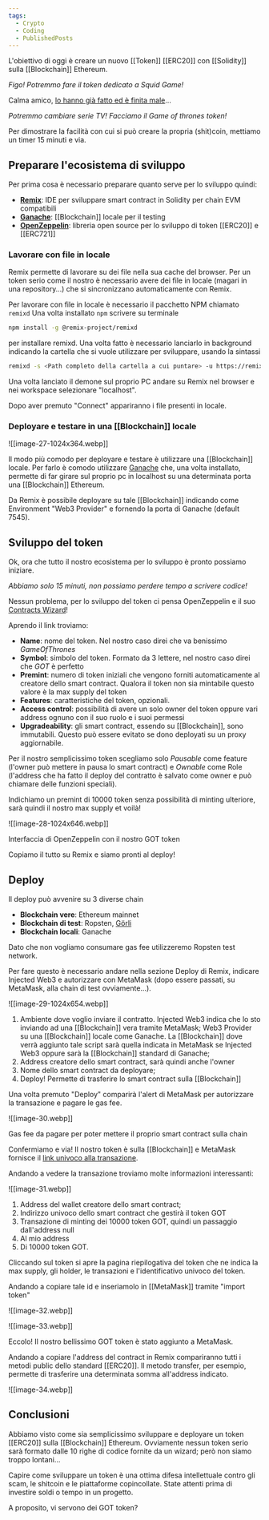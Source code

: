 ```yaml
---
tags:
  - Crypto
  - Coding
  - PublishedPosts
---
```

L'obiettivo di oggi è creare un nuovo [[Token]] [[ERC20]] con [[Solidity]] sulla [[Blockchain]] Ethereum.

_Figo! Potremmo fare il token dedicato a Squid Game!_

Calma amico, [lo hanno già fatto ed è finita male](https://www.bbc.com/news/business-59129466)...

_Potremmo cambiare serie TV! Facciamo il Game of thrones token!_

Per dimostrare la facilità con cui si può creare la propria (shit)coin, mettiamo un timer 15 minuti e via.

## Preparare l'ecosistema di sviluppo

Per prima cosa è necessario preparare quanto serve per lo sviluppo quindi:

- **[Remix](https://remix.ethereum.org/)**: IDE per sviluppare smart contract in Solidity per chain EVM compatibili
- **[Ganache](https://trufflesuite.com/ganache/)**: [[Blockchain]] locale per il testing
- **[OpenZeppelin](https://github.com/OpenZeppelin/openzeppelin-contracts)**: libreria open source per lo sviluppo di token [[ERC20]] e [[ERC721]]

### Lavorare con file in locale

Remix permette di lavorare su dei file nella sua cache del browser. Per un token serio come il nostro è necessario avere dei file in locale (magari in una repository…) che si sincronizzano automaticamente con Remix.

Per lavorare con file in locale è necessario il pacchetto NPM chiamato `remixd` Una volta installato `npm` scrivere su terminale
```bash
npm install -g @remix-project/remixd
```
per installare remixd. Una volta fatto è necessario lanciarlo in background indicando la cartella che si vuole utilizzare per sviluppare, usando la sintassi
```bash
remixd -s <Path completo della cartella a cui puntare> -u https://remix.ethereum.org/
```
Una volta lanciato il demone sul proprio PC andare su Remix nel browser e nei workspace selezionare "localhost".

Dopo aver premuto "Connect" appariranno i file presenti in locale.

### Deployare e testare in una [[Blockchain]] locale

![[image-27-1024x364.webp]]

Il modo più comodo per deployare e testare è utilizzare una [[Blockchain]] locale. Per farlo è comodo utilizzare [Ganache](https://trufflesuite.com/ganache/) che, una volta installato, permette di far girare sul proprio pc in localhost su una determinata porta una [[Blockchain]] Ethereum.

Da Remix è possibile deployare su tale [[Blockchain]] indicando come Environment "Web3 Provider" e fornendo la porta di Ganache (default 7545).

## Sviluppo del token

Ok, ora che tutto il nostro ecosistema per lo sviluppo è pronto possiamo iniziare.

_Abbiamo solo 15 minuti, non possiamo perdere tempo a scrivere codice!_

Nessun problema, per lo sviluppo del token ci pensa OpenZeppelin e il suo [Contracts Wizard](https://wizard.openzeppelin.com/)!

Aprendo il link troviamo:

- **Name**: nome del token. Nel nostro caso direi che va benissimo _GameOfThrones_
- **Symbol**: simbolo del token. Formato da 3 lettere, nel nostro caso direi che _GOT_ è perfetto
- **Premint**: numero di token iniziali che vengono forniti automaticamente al creatore dello smart contract. Qualora il token non sia mintabile questo valore è la max supply del token
- **Features**: caratteristiche del token, opzionali.
- **Access control**: possibilità di avere un solo owner del token oppure vari address ognuno con il suo ruolo e i suoi permessi
- **Upgradeability**: gli smart contract, essendo su [[Blockchain]], sono immutabili. Questo può essere evitato se dono deployati su un proxy aggiornabile.

Per il nostro semplicissimo token scegliamo solo _Pausable_ come feature (l'owner può mettere in pausa lo smart contract) e _Ownable_ come Role (l'address che ha fatto il deploy del contratto è salvato come owner e può chiamare delle funzioni speciali).

Indichiamo un premint di 10000 token senza possibilità di minting ulteriore, sarà quindi il nostro max supply et voilà!

![[image-28-1024x646.webp]]

Interfaccia di OpenZeppelin con il nostro GOT token

Copiamo il tutto su Remix e siamo pronti al deploy!

## Deploy

Il deploy può avvenire su 3 diverse chain

- **Blockchain vere**: Ethereum mainnet
- **Blockchain di test**: Ropsten, [Görli](https://goerli.net/)
- **Blockchain locali**: Ganache

Dato che non vogliamo consumare gas fee utilizzeremo Ropsten test network.

Per fare questo è necessario andare nella sezione Deploy di Remix, indicare Injected Web3 e autorizzare con MetaMask (dopo essere passati, su MetaMask, alla chain di test ovviamente…).

![[image-29-1024x654.webp]]

1. Ambiente dove voglio inviare il contratto. Injected Web3 indica che lo sto inviando ad una [[Blockchain]] vera tramite MetaMask; Web3 Provider su una [[Blockchain]] locale come Ganache. La [[Blockchain]] dove verrà aggiunto tale script sarà quella indicata in MetaMask se Injected Web3 oppure sarà la [[Blockchain]] standard di Ganache;
2. Address creatore dello smart contract, sarà quindi anche l'owner
3. Nome dello smart contract da deployare;
4. Deploy! Permette di trasferire lo smart contract sulla [[Blockchain]]

Una volta premuto "Deploy" comparirà l'alert di MetaMask per autorizzare la transazione e pagare le gas fee.

![[image-30.webp]]

Gas fee da pagare per poter mettere il proprio smart contract sulla chain

Confermiamo e via! Il nostro token è sulla [[Blockchain]] e MetaMask fornisce il [link univoco alla transazione](https://ropsten.etherscan.io/tx/0xab64d0af9dcb00c473f768614ed0c88bcd7e03c4f486b39536bcc20820ff423c).

Andando a vedere la transazione troviamo molte informazioni interessanti:

![[image-31.webp]]

1. Address del wallet creatore dello smart contract;
2. Indirizzo univoco dello smart contract che gestirà il token GOT
3. Transazione di minting dei 10000 token GOT, quindi un passaggio dall'address null
4. Al mio address
5. Di 10000 token GOT.

Cliccando sul token si apre la pagina riepilogativa del token che ne indica la max supply, gli holder, le transazioni e l'identificativo univoco del token.

Andando a copiare tale id e inseriamolo in [[MetaMask]] tramite "import token"

![[image-32.webp]]

![[image-33.webp]]

Eccolo! Il nostro bellissimo GOT token è stato aggiunto a MetaMask.

Andando a copiare l'address del contract in Remix compariranno tutti i metodi public dello standard [[ERC20]]. Il metodo transfer, per esempio, permette di trasferire una determinata somma all'address indicato.

![[image-34.webp]]

## Conclusioni

Abbiamo visto come sia semplicissimo sviluppare e deployare un token [[ERC20]] sulla [[Blockchain]] Ethereum. Ovviamente nessun token serio sarà formato dalle 10 righe di codice fornite da un wizard; però non siamo troppo lontani…

Capire come sviluppare un token è una ottima difesa intellettuale contro gli scam, le shitcoin e le piattaforme copincollate. State attenti prima di investire soldi o tempo in un progetto.

A proposito, vi servono dei GOT token?
